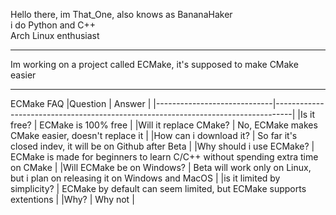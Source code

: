 Hello there, im That_One, also knows as BananaHaker  
i do Python and C++  
Arch Linux enthusiast

---

Im working on a project called ECMake, it's supposed to make CMake easier

---

ECMake FAQ
|Question                     | Answer                                                                           |
|-----------------------------|----------------------------------------------------------------------------------|
|Is it free?                  | ECMake is 100% free                                                              |
|Will it replace CMake?       | No, ECMake makes CMake easier, doesn't replace it                                |
|How can i download it?       | So far it's closed indev, it will be on Github after Beta                        |
|Why should i use ECMake?     | ECMake is made for beginners to learn C/C++ without spending extra time on CMake |
|Will ECMake be on Windows?   | Beta will work only on Linux, but i plan on releasing it on Windows and MacOS    |
|is it limited by simplicity? | ECMake by default can seem limited, but ECMake supports extentions               |
|Why?                         | Why not                                                                          |

